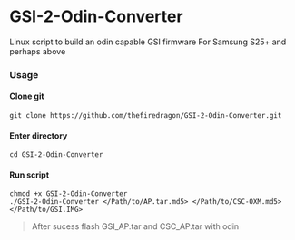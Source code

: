 # GSI-2-Odin-Converter
Linux script to build an odin capable GSI firmware 
For Samsung S25+ and perhaps above
### Usage

#### Clone git
```
git clone https://github.com/thefiredragon/GSI-2-Odin-Converter.git
```

#### Enter directory
```
cd GSI-2-Odin-Converter
```

#### Run script
```
chmod +x GSI-2-Odin-Converter
./GSI-2-Odin-Converter </Path/to/AP.tar.md5> </Path/to/CSC-OXM.md5> </Path/to/GSI.IMG>
```

> After sucess flash GSI_AP.tar and CSC_AP.tar with odin